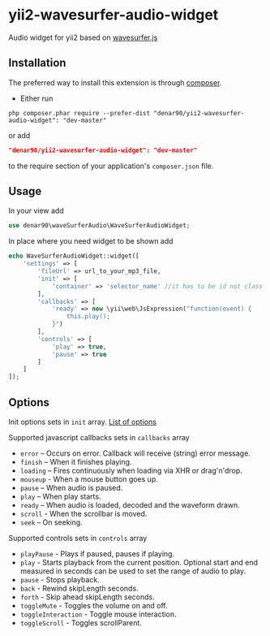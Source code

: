 yii2-wavesurfer-audio-widget
========================
Audio widget for yii2 based on [wavesurfer.js](https://github.com/katspaugh/wavesurfer.js)

Installation
------------
The preferred way to install this extension is through [composer](http://getcomposer.org/download/).

* Either run

```
php composer.phar require --prefer-dist "denar90/yii2-wavesurfer-audio-widget": "dev-master"
```
or add

```json
"denar90/yii2-wavesurfer-audio-widget": "dev-master"
```

to the require section of your application's `composer.json` file.

Usage
-----

In your view add 

```php
use denar90\waveSurferAudio\WaveSurferAudioWidget;
```

In place where you need widget to be shown add

```php
echo WaveSurferAudioWidget::widget([
	'settings' => [
		'fileUrl' => url_to_your_mp3_file,
		'init' => [
			'container' => 'selector_name' //it has to be id not class
		],
		'callbacks' => [
			'ready' => new \yii\web\JsExpression("function(event) {
				this.play();
			}")
		],
		'controls' => [
			'play' => true,
			'pause' => true
		]
	]
]);
```

Options
-------
Init options sets in `init` array.
[List of options](https://github.com/katspaugh/wavesurfer.js#wavesurfer-options)

Supported javascript callbacks sets in `callbacks` array

* `error` – Occurs on error. Callback will receive (string) error message.
* `finish` – When it finishes playing.
* `loading` – Fires continuously when loading via XHR or drag'n'drop.
* `mouseup` - When a mouse button goes up.
* `pause` – When audio is paused.
* `play` – When play starts.
* `ready` – When audio is loaded, decoded and the waveform drawn.
* `scroll` - When the scrollbar is moved.
* `seek` – On seeking.

Supported controls sets in `controls` array

* `playPause` - Plays if paused, pauses if playing.
* `play` - Starts playback from the current position. Optional start and end measured in seconds can be used to set the range of audio to play.
* `pause` - Stops playback.
* `back` - Rewind skipLength seconds.
* `forth` - Skip ahead skipLength seconds. 
* `toggleMute` -  Toggles the volume on and off.
* `toggleInteraction` - Toggle mouse interaction.
* `toggleScroll` - Toggles scrollParent.

